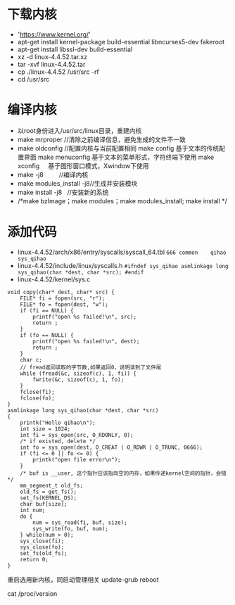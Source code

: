 # 下载内核
* 'https://www.kernel.org/'
* apt-get install kernel-package build-essential libncurses5-dev fakeroot
* apt-get install libssl-dev build-essential
* xz -d linux-4.4.52.tar.xz
* tar -xvf linux-4.4.52.tar
* cp ./linux-4.4.52 /usr/src -rf
* cd /usr/src
# 编译内核
* 以root身份进入/usr/src/linux目录，重建内核
* make mrproper //清除之前编译信息，避免生成的文件不一致
* make oldconfig //配置内核与当前配置相同
	make config              基于文本的传统配置界面
	make menuconfig    基于文本的菜单形式，字符终端下使用
	make xconfig     基于图形窗口模式，Xwindow下使用
* make -j8          //编译内核
* make modules_install -j8//生成并安装模块
* make install -j8    //安装新的系统
* /*make bzImage；make modules；make modules_install; make install  */
	
# 添加代码
* linux-4.4.52/arch/x86/entry/syscalls/syscall_64.tbl
``666 common	qihao			sys_qihao``
* linux-4.4.52/include/linux/syscalls.h
`
#ifndef sys_qihao
asmlinkage long sys_qihao(char *dest, char *src);
#endif
`
* linux-4.4.52/kernel/sys.c
```
void copy(char* dest, char* src) {
    FILE* fi = fopen(src, "r");
    FILE* fo = fopen(dest, "w");
    if (fi == NULL) {
        printf("open %s failed!\n", src);
        return ;
    }
    if (fo == NULL) {
        printf("open %s failed!\n", dest);
        return ;
    }
    char c;
    // fread返回读取的字节数,如果返回0，说明读到了文件尾
    while (fread(&c, sizeof(c), 1, fi)) {
        fwrite(&c, sizeof(c), 1, fo);
    }
    fclose(fi);
    fclose(fo);
}
asmlinkage long sys_qihao(char *dest, char *src)
{
	printk("Hello qihao\n");
	int size = 1024;
	int fi = sys_open(src, O_RDONLY, 0);
	/* if existed, delete */
	int fo = sys_open(dest, O_CREAT | O_RDWR | O_TRUNC, 0666);
	if (fi <= 0 || fo <= 0) {
		printk("open file error\n");
	}
	/* buf is __user, 这个指针应该指向空的内存，如果传递kernel空间的指针，会错 */
	mm_segment_t old_fs;
	old_fs = get_fs();
	set_fs(KERNEL_DS);
	char buf[size];
	int num;
	do {
		num = sys_read(fi, buf, size);
		sys_write(fo, buf, num);
	} while(num > 0);
	sys_close(fi);
	sys_close(fo);
	set_fs(old_fs);
	return 0;
}
```
重启选用新内核，同启动管理相关
update-grub
reboot

cat /proc/version



